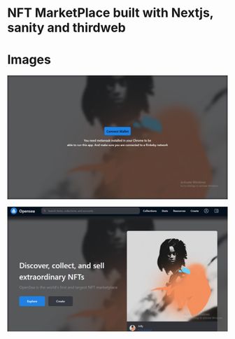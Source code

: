  # NFT MarketPlace built with Nextjs, sanity and thirdweb

# Images

![secreenshot](/Screenshot1.png)

![secreenshot](/screenshot.png)
